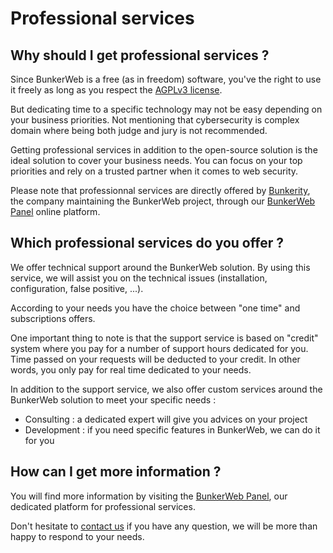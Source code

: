 # Professional services

## Why should I get professional services ?

Since BunkerWeb is a free (as in freedom) software, you've the right to use it freely as long as you respect the [AGPLv3 license](https://www.gnu.org/licenses/agpl-3.0.en.html).

But dedicating time to a specific technology may not be easy depending on your business priorities. Not mentioning that cybersecurity is complex domain where being both judge and jury is not recommended.

Getting professional services in addition to the open-source solution is the ideal solution to cover your business needs. You can focus on your top priorities and rely on a trusted partner when it comes to web security.

Please note that professionnal services are directly offered by [Bunkerity](https://www.bunkerity.com), the company maintaining the BunkerWeb project, through our [BunkerWeb Panel](https://panel.bunkerweb.io/?utm_campaign=self&utm_source=doc) online platform.

## Which professional services do you offer ?

We offer technical support around the BunkerWeb solution. By using this service, we will assist you on the technical issues (installation, configuration, false positive, ...).

According to your needs you have the choice between "one time" and subscriptions offers.

One important thing to note is that the support service is based on "credit" system where you pay for a number of support hours dedicated for you. Time passed on your requests will be deducted to your credit. In other words, you only pay for real time dedicated to your needs.

In addition to the support service, we also offer custom services around the BunkerWeb solution to meet your specific needs :
- Consulting : a dedicated expert will give you advices on your project
- Development : if you need specific features in BunkerWeb, we can do it for you

## How can I get more information ?

You will find more information by visiting the [BunkerWeb Panel](https://panel.bunkerweb.io/?utm_campaign=self&utm_source=doc), our dedicated platform for professional services.

Don't hesitate to [contact us](https://panel.bunkerweb.io/contact.php?utm_campaign=self&utm_source=doc) if you have any question, we will be more than happy to respond to your needs.
